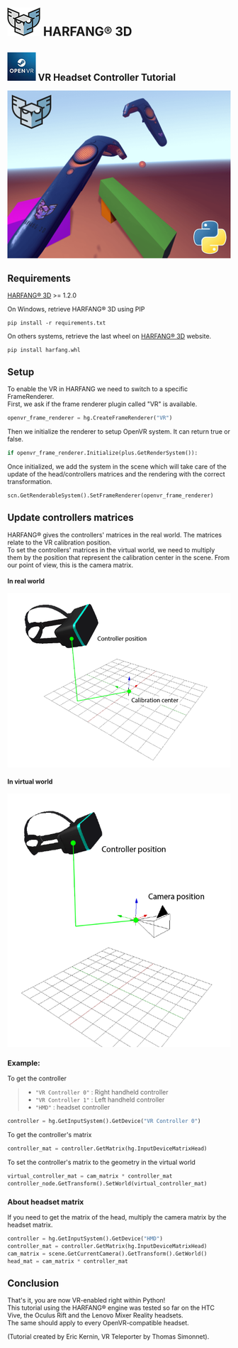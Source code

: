 # ![OpenVR](screenshots/harfang_3d_logo.png) HARFANG® 3D 

## ![OpenVR](screenshots/openvr.jpg) VR Headset Controller Tutorial
![VR_setup](screenshots/Screenshot_3.png)

## Requirements

[HARFANG® 3D](https://www.harfang3d.com/) >= 1.2.0  

On Windows, retrieve HARFANG® 3D using PIP
```shell
pip install -r requirements.txt
```
On others systems, retrieve the last wheel on [HARFANG® 3D](https://www.harfang3d.com/download) website.
```shell
pip install harfang.whl
```

## Setup

To enable the VR in HARFANG we need to switch to a specific FrameRenderer.  
First, we ask if the frame renderer plugin called "VR" is available.
```python
openvr_frame_renderer = hg.CreateFrameRenderer("VR")
```
Then we initialize the renderer to setup OpenVR system. It can return true or false.
```python
if openvr_frame_renderer.Initialize(plus.GetRenderSystem()):
```
Once initialized, we add the system in the scene which will take care of the update of the head/controllers matrices and the rendering with the correct transformation.
```python
scn.GetRenderableSystem().SetFrameRenderer(openvr_frame_renderer)
```
## Update controllers matrices

HARFANG® gives the controllers' matrices in the real world. The matrices relate to the VR calibration position.  
To set the controllers' matrices in the virtual world, we need to multiply them by the position that represent the calibration center in the scene. From our point of view, this is the camera matrix.  

#### In real world

![Controller_position](screenshots/controller_position.png)

#### In virtual world

![Controller_position](screenshots/controller_position_virtual.png)

### Example:  
To get the controller
> * `"VR Controller 0"` : Right handheld controller
> * `"VR Controller 1"` : Left handheld controller
> * `"HMD"` : headset controller
```python
controller = hg.GetInputSystem().GetDevice("VR Controller 0")
```
To get the controller's matrix
```python
controller_mat = controller.GetMatrix(hg.InputDeviceMatrixHead)
```
To set the controller's matrix to the geometry in the virtual world
```python
virtual_controller_mat = cam_matrix * controller_mat
controller_node.GetTransform().SetWorld(virtual_controller_mat)
```

### About headset matrix
If you need to get the matrix of the head, multiply the camera matrix by the headset matrix.
```python
controller = hg.GetInputSystem().GetDevice("HMD")
controller_mat = controller.GetMatrix(hg.InputDeviceMatrixHead)
cam_matrix = scene.GetCurrentCamera().GetTransform().GetWorld()
head_mat = cam_matrix * controller_mat
```

## Conclusion

That's it, you are now VR-enabled right within Python!  
This tutorial using the HARFANG® engine was tested so far on the HTC Vive, the Oculus Rift and the Lenovo Mixer Reality headsets.  
The same should apply to every OpenVR-compatible headset.
  
(Tutorial created by Eric Kernin, VR Teleporter by Thomas Simonnet).
